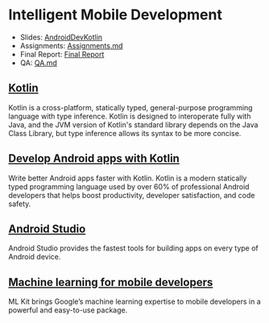 # Intelligent Mobile Development

- Slides: [AndroidDevKotlin](https://github.com/walkman617/AndroidDevKotlin)
- Assignments: [Assignments.md](Assignments.md)
- Final Report: [Final Report](https://docs.qq.com/doc/DYnZHeXZLSUFYYnBG)
- QA: [QA.md](QA.md)


## [Kotlin](https://kotlinlang.org/)

Kotlin is a cross-platform, statically typed, general-purpose programming language with type inference. Kotlin is designed to interoperate fully with Java, and the JVM version of Kotlin's standard library depends on the Java Class Library, but type inference allows its syntax to be more concise.

## [Develop Android apps with Kotlin](https://developer.android.com/kotlin) 

Write better Android apps faster with Kotlin. Kotlin is a modern statically typed programming language used by over 60% of professional Android developers that helps boost productivity, developer satisfaction, and code safety.


## [Android Studio](https://developer.android.com/studio) 

Android Studio provides the fastest tools for building apps on every type of Android device.

## [Machine learning for mobile developers](https://developers.google.com/ml-kit) 

ML Kit brings Google’s machine learning expertise to mobile developers in a powerful and easy-to-use package. 


